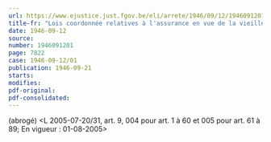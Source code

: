 ```yaml
---
url: https://www.ejustice.just.fgov.be/eli/arrete/1946/09/12/1946091201/justel
title-fr: "Lois coordonnée relatives à l'assurance en vue de la vieillesse et du décès prématuré. - (NOTE : Consultation des versions antérieures à partir du 01-01-1984 et mise à jour au 28-07-2005.)"
date: 1946-09-12
source:
number: 1946091201
page: 7822
case: 1946-09-12/01
publication: 1946-09-21
starts:
modifies:
pdf-original:
pdf-consolidated:
---
```


(abrogé) <L 2005-07-20/31, art. 9, 004 pour art. 1 à 60 et 005 pour art. 61 à 89;  En vigueur :  01-08-2005>
